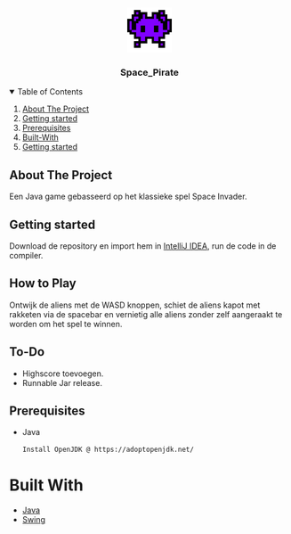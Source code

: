 <!-- PROJECT LOGO -->
<br />
<p align="center">
  <a href="https://github.com/MarcoGDev/SpacePirate/">
    <img src="images/Logo.png" alt="Logo" width="80" height="80">
  </a>

  <h3 align="center">Space_Pirate</h3>


<!-- TABLE OF CONTENTS -->
<details open="open">
  <summary>Table of Contents</summary>
  <ol>
    <li><a href="#about-the-project">About The Project</a></li>
    <li><a href="#Getting-started">Getting started</a></li>
    <li><a href="#Prerequisites">Prerequisites</a></li>
        <li><a href="#Built-With">Built-With</a></li>
    <li><a href="#How-to-Play">Getting started</a></li>
  </ol>
</details>



<!-- ABOUT THE PROJECT -->
## About The Project
Een Java game gebasseerd op het klassieke spel Space Invader. 

## Getting started
Download de repository en import hem in [IntelliJ IDEA](https://www.jetbrains.com/idea/), run de code in de compiler.

## How to Play
Ontwijk de aliens met de WASD knoppen, schiet de aliens kapot met rakketen via de spacebar en vernietig alle aliens zonder zelf aangeraakt te worden om het spel te winnen.

## To-Do  
  
  * Highscore toevoegen.
  * Runnable Jar release.


## Prerequisites
* Java
  ```sh
  Install OpenJDK @ https://adoptopenjdk.net/  
  ```
  

# Built With
* [Java](https://www.java.com/nl/)
* [Swing](https://docs.oracle.com/javase/7/docs/api/javax/swing/package-summary.html)
